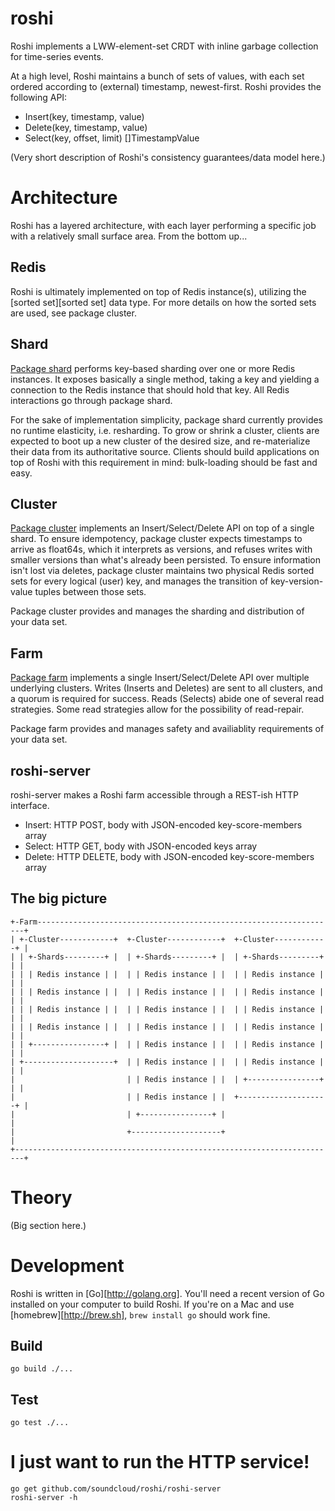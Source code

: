 # roshi

Roshi implements a LWW-element-set CRDT with inline garbage collection for
time-series events.

At a high level, Roshi maintains a bunch of sets of values, with each set
ordered according to (external) timestamp, newest-first. Roshi provides the
following API:

* Insert(key, timestamp, value)
* Delete(key, timestamp, value)
* Select(key, offset, limit) []TimestampValue

(Very short description of Roshi's consistency guarantees/data model here.)

# Architecture

Roshi has a layered architecture, with each layer performing a specific
job with a relatively small surface area. From the bottom up...

## Redis

Roshi is ultimately implemented on top of Redis instance(s), utilizing the
[sorted set][sorted set] data type. For more details on how the sorted sets
are used, see package cluster.

[sorted-set]: http://redis.io/commands#sorted_set

## Shard

[Package shard][shard] performs key-based sharding over one or more Redis
instances. It exposes basically a single method, taking a key and yielding a
connection to the Redis instance that should hold that key. All Redis
interactions go through package shard.

For the sake of implementation simplicity, package shard currently provides no
runtime elasticity, i.e. resharding. To grow or shrink a cluster, clients are
expected to boot up a new cluster of the desired size, and re-materialize
their data from its authoritative source. Clients should build applications on
top of Roshi with this requirement in mind: bulk-loading should be fast and
easy.

[shard]: http://github.com/soundcloud/roshi/tree/master/shard

## Cluster

[Package cluster][cluster] implements an Insert/Select/Delete API on top of
a single shard. To ensure idempotency, package cluster expects timestamps to
arrive as float64s, which it interprets as versions, and refuses writes with
smaller versions than what's already been persisted. To ensure information
isn't lost via deletes, package cluster maintains two physical Redis sorted
sets for every logical (user) key, and manages the transition of key-version-
value tuples between those sets.

Package cluster provides and manages the sharding and distribution of your
data set.

[cluster]: http://github.com/soundcloud/roshi/tree/master/cluster

## Farm

[Package farm][farm] implements a single Insert/Select/Delete API over multiple
underlying clusters. Writes (Inserts and Deletes) are sent to all clusters, and
a quorum is required for success. Reads (Selects) abide one of several read
strategies. Some read strategies allow for the possibility of read-repair.

Package farm provides and manages safety and availiablity requirements of your
data set.

[farm]: http://github.com/soundcloud/roshi/tree/master/farm

## roshi-server

roshi-server makes a Roshi farm accessible through a REST-ish HTTP interface.

* Insert: HTTP POST, body with JSON-encoded key-score-members array
* Select: HTTP GET, body with JSON-encoded keys array
* Delete: HTTP DELETE, body with JSON-encoded key-score-members array

## The big picture

```
+-Farm-------------------------------------------------------------------+
| +-Cluster------------+  +-Cluster------------+  +-Cluster------------+ |
| | +-Shards---------+ |  | +-Shards---------+ |  | +-Shards---------+ | |
| | | Redis instance | |  | | Redis instance | |  | | Redis instance | | |
| | | Redis instance | |  | | Redis instance | |  | | Redis instance | | |
| | | Redis instance | |  | | Redis instance | |  | | Redis instance | | |
| | | Redis instance | |  | | Redis instance | |  | | Redis instance | | |
| | +----------------+ |  | | Redis instance | |  | | Redis instance | | |
| +--------------------+  | | Redis instance | |  | | Redis instance | | |
|                         | | Redis instance | |  | +----------------+ | |
|                         | | Redis instance | |  +--------------------+ |
|                         | +----------------+ |                         |
|                         +--------------------+                         |
+------------------------------------------------------------------------+
```

# Theory

(Big section here.)

# Development

Roshi is written in [Go][http://golang.org]. You'll need a recent version of
Go installed on your computer to build Roshi. If you're on a Mac and use
[homebrew][http://brew.sh], `brew install go` should work fine.

## Build

    go build ./...

## Test

    go test ./...

# I just want to run the HTTP service!

    go get github.com/soundcloud/roshi/roshi-server
    roshi-server -h

